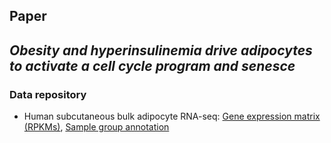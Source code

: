 
## Paper
## *Obesity and hyperinsulinemia drive adipocytes to activate a cell cycle program and senesce*

### Data repository
* Human subcutaneous bulk adipocyte RNA-seq: <a href="adipocyte_bulk_rpkms.txt"> Gene expression matrix (RPKMs)</a>, <a href="sample_groups.txt"> Sample group annotation</a>
